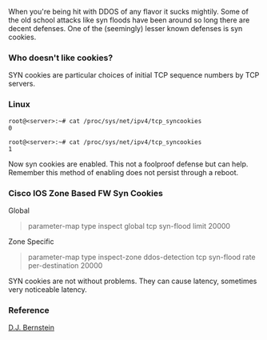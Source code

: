 


When you're being hit with DDOS of any flavor it sucks mightily. Some of the old school attacks like syn floods have been around so long there are decent defenses. One of the (seemingly) lesser known defenses is syn cookies.

### Who doesn't like cookies?

SYN cookies are particular choices of initial TCP sequence numbers by TCP servers.

### Linux

```plaintext
root@<server>:~# cat /proc/sys/net/ipv4/tcp_syncookies
0

root@<server>:~# cat /proc/sys/net/ipv4/tcp_syncookies
1
```

Now syn cookies are enabled. This not a foolproof defense but can help. Remember this method of enabling does not persist through a reboot.

### Cisco IOS Zone Based FW Syn Cookies

Global

> parameter-map type inspect global tcp syn-flood limit 20000

Zone Specific

> parameter-map type inspect-zone ddos-detection tcp syn-flood rate per-destination 20000

SYN cookies are not without problems. They can cause latency, sometimes very noticeable latency.

### Reference

[D.J. Bernstein](https://cr.yp.to/syncookies.html)
